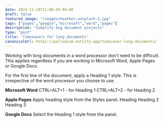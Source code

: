 ```yaml
---
date: 2024-11-24T11:00:59-04:00
draft: false
featured_image: "/images/heather-unsplash-2.jpg"
tags: ["pages","google","microsoft","word","pages"]
description: "Simplify big document projects"
type: "post"
title: 'Timesavers for long documents'
canonicalUrl: https://palladium.netlify.app/timesaver-long-documents/
---
```


Working with long documents in a word processor don't need to be difficult. This applies regardless if you are working in Microsoft Word, Apple Pages or Google Docs. 


For the first line of the document, apply a Heading 1 style. This is irrespective of the word processor you choose to use.

**Microsoft Word**
CTRL+ALT+1 - for Heading 1
CTRL+ALT+2 - for Heading 2


**Apple Pages**
Apply heading style from the Styles panel.
Heading
Heading 2
Heading 3

**Google Docs**
Select the Heading 1 style from the panel.

